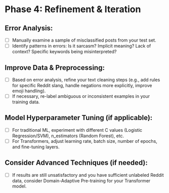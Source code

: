 # Phase 4: Refinement & Iteration

## Error Analysis:
- [ ] Manually examine a sample of misclassified posts from your test set.
- [ ] Identify patterns in errors: Is it sarcasm? Implicit meaning? Lack of context? Specific keywords being misinterpreted?

## Improve Data & Preprocessing:
- [ ] Based on error analysis, refine your text cleaning steps (e.g., add rules for specific Reddit slang, handle negations more explicitly, improve emoji handling).
- [ ] If necessary, re-label ambiguous or inconsistent examples in your training data.

## Model Hyperparameter Tuning (if applicable):
- [ ] For traditional ML, experiment with different C values (Logistic Regression/SVM), n_estimators (Random Forest), etc.
- [ ] For Transformers, adjust learning rate, batch size, number of epochs, and fine-tuning layers.

## Consider Advanced Techniques (if needed):
- [ ] If results are still unsatisfactory and you have sufficient unlabeled Reddit data, consider Domain-Adaptive Pre-training for your Transformer model.